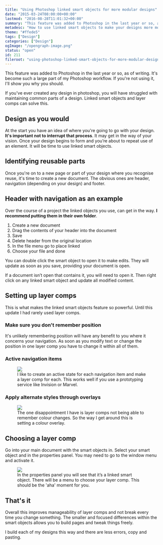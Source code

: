 ```yaml
---
title: "Using Photoshop linked smart objects for more modular designs"
date: "2015-03-24T08:00:00+00:00"
lastmod: "2016-08-28T11:01:32+00:00"
summary: "This feature was added to Photoshop in the last year or so, as of writing. I aim to show you how it will make your PSDs more manageable. It’s become such a large part of my Photoshop workflow. If you’re not using it, this post will definitely make you want to."
metadesc: "How to use linked smart objects to make your designs more modular and easy to update."
theme: "#ffede5"
tags: ["Design"]
categories: ["Design"]
ogImage: "/opengraph-image.png"
status: "open"
id: 211
fileroot: "using-photoshop-linked-smart-objects-for-more-modular-designs"
---
```


This feature was added to Photoshop in the last year or so, as of writing. It's become such a large part of my Photoshop workflow. If you're not using it, I'll show you why you should.

If you've ever created any design in photoshop, you will have struggled with maintaining common parts of a design. Linked smart objects and layer comps can solve this.

## Design as you would
At the start you have an idea of where you're going to go with your design. **It's important not to interrupt that process**. It may get in the way of your vision. Once your design begins to form and you’re about to repeat use of an element. It will be time to use linked smart objects.

## Identifying reusable parts
Once you're on to a new page or part of your design where you recognise reuse, it's time to create a new document. The obvious ones are header, navigation (depending on your design) and footer.

## Header with navigation as an example
Over the course of a project the linked objects you use, can get in the way. **I recommend putting them in their own folder**.

1. Create a new document
2. Drag the contents of your header into the document
3. Save
4. Delete header from the original location
5. In the file menu go to place linked
6. Choose your file and done

You can double click the smart object to open it to make edits. They will update as soon as you save, providing your document is open.

If a document isn’t open that contains it, you will need to open it. Then right click on any linked smart object and update all modified content.

## Setting up layer comps
This is what makes the linked smart objects feature so powerful. Until this update I had rarely used layer comps.

### Make sure you don't remember position
It's unlikely remembering position will have any benefit to you where it concerns your navigation. As soon as you modify text or change the position in one layer comp you have to change it within all of them.

### Active navigation items
<figure>
<Image src="/images/blog/create-layer-comp.png" width={684} height={438} />
<figcaption>
I like to create an active state for each navigation item and make a layer comp for each. This works well if you use a prototyping service like Invision or Marvel.
</figcaption>
</figure>

### Apply alternate styles through overlays

<figure>
<Image src="/images/blog/layers-with-overlays.png" width={309} height={400} />
<figcaption>
The one disappointment I have is layer comps not being able to remember colour changes. So the way I get around this is setting a colour overlay.
</figcaption>
</figure>

## Choosing a layer comp
Go into your main document with the smart objects in. Select your smart object and in the properties panel. You may need to go to the window menu and activate it.

<figure>
<Image src="/images/blog/properties-comp-chosen.png" width={680} height={448} />
<figcaption>
In the properties panel you will see that it’s a linked smart object. There will be a menu to choose your layer comp. This should be the 'aha' moment for you.
</figcaption>
</figure>

## That's it
Overall this improves manageability of layer comps and not break every time you change something. The smaller and focused differences within the smart objects allows you to build pages and tweak things freely.

I build each of my designs this way and there are less errors, copy and pasting.

